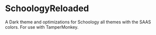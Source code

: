 # SchoologyReloaded
A Dark theme and optimizations for Schoology all themes with the SAAS colors. For use with TamperMonkey.
